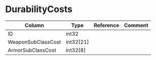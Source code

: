 # DurabilityCosts

| Column | Type | Reference | Comment |
|--------|------|-----------|---------|
|ID|int32|||
|WeaponSubClassCost|int32[21]|||
|ArmorSubClassCost|int32[8]|||
